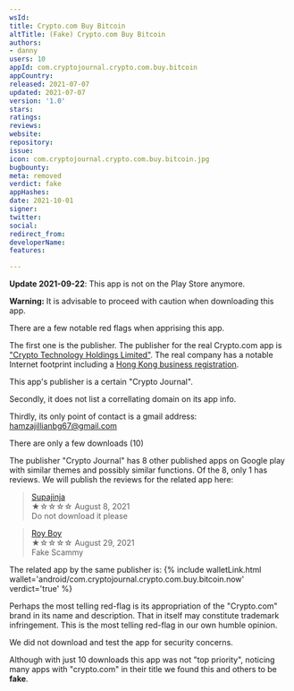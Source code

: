 ```yaml
---
wsId: 
title: Crypto.com Buy Bitcoin
altTitle: (Fake) Crypto.com Buy Bitcoin
authors:
- danny
users: 10
appId: com.cryptojournal.crypto.com.buy.bitcoin
appCountry: 
released: 2021-07-07
updated: 2021-07-07
version: '1.0'
stars: 
ratings: 
reviews: 
website: 
repository: 
issue: 
icon: com.cryptojournal.crypto.com.buy.bitcoin.jpg
bugbounty: 
meta: removed
verdict: fake
appHashes: 
date: 2021-10-01
signer: 
twitter: 
social: 
redirect_from: 
developerName: 
features: 

---
```


**Update 2021-09-22**: This app is not on the Play Store anymore.

**Warning:** It is advisable to proceed with caution when downloading this app. 

There are a few notable red flags when apprising this app.

The first one is the publisher. The publisher for the real Crypto.com app is ["Crypto Technology Holdings Limited"](https://play.google.com/store/apps/dev?id=7437982941245696477). The real company has a notable Internet footprint including a [Hong Kong business registration](https://www.ltddir.com/companies/crypto-technology-holdings-limited/). 

This app's publisher is a certain "Crypto Journal".

Secondly, it does not list a correllating domain on its app info.

Thirdly, its only point of contact is a gmail address: hamzajillianbg67@gmail.com 

There are only a few downloads (10)

The publisher "Crypto Journal" has 8 other published apps on Google play with similar themes and possibly similar functions. Of the 8, only 1 has reviews. We will publish the reviews for the related app here:

 > [Supajinja](https://play.google.com/store/apps/details?id=com.cryptojournal.crypto.com.buy.bitcoin.now&reviewId=gp%3AAOqpTOHXpQnvHUODDaM1DCisNqChwN0ODd8h6SPIbAoAXYn6GOtmwsTl2dB9kZQaPjImWmNF5J7UPMuwES9rzw)<br>
  ★☆☆☆☆ August 8, 2021 <br>
       Do not download it please

 > [Roy Boy](https://play.google.com/store/apps/details?id=com.cryptojournal.crypto.com.buy.bitcoin.now&reviewId=gp%3AAOqpTOGC65sye5hgaUXqW1eFsUOWkIzX72z53TOJox_PPUeuAxJIofFFgdza4P4YKv24ld_XKbOlNiXUTLPNLw)<br>
  ★☆☆☆☆ August 29, 2021 <br>
       Fake Scammy
	   
The related app by the same publisher is:
{% include walletLink.html wallet='android/com.cryptojournal.crypto.com.buy.bitcoin.now' verdict='true' %}

Perhaps the most telling red-flag is its appropriation of the "Crypto.com" brand in its name and description. That in itself may constitute trademark infringement. This is the most telling red-flag in our own humble opinion.

We did not download and test the app for security concerns.

Although with just 10 downloads this app was not "top priority", noticing many apps with "crypto.com" in their title we found this and others to be **fake**.
